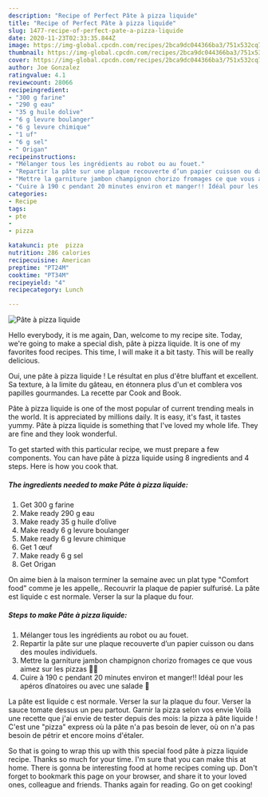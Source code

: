 ```yaml
---
description: "Recipe of Perfect Pâte à pizza liquide"
title: "Recipe of Perfect Pâte à pizza liquide"
slug: 1477-recipe-of-perfect-pate-a-pizza-liquide
date: 2020-11-23T02:33:35.844Z
image: https://img-global.cpcdn.com/recipes/2bca9dc044366ba3/751x532cq70/pate-a-pizza-liquide-photo-principale-de-la-recette.jpg
thumbnail: https://img-global.cpcdn.com/recipes/2bca9dc044366ba3/751x532cq70/pate-a-pizza-liquide-photo-principale-de-la-recette.jpg
cover: https://img-global.cpcdn.com/recipes/2bca9dc044366ba3/751x532cq70/pate-a-pizza-liquide-photo-principale-de-la-recette.jpg
author: Joe Gonzalez
ratingvalue: 4.1
reviewcount: 28066
recipeingredient:
- "300 g farine"
- "290 g eau"
- "35 g huile dolive"
- "6 g levure boulanger"
- "6 g levure chimique"
- "1 uf"
- "6 g sel"
- " Origan"
recipeinstructions:
- "Mélanger tous les ingrédients au robot ou au fouet."
- "Repartir la pâte sur une plaque recouverte d’un papier cuisson ou dans des moules individuels."
- "Mettre la garniture jambon champignon chorizo fromages ce que vous aimez sur les pizzas 🤷‍♀️"
- "Cuire à 190 c pendant 20 minutes environ et manger!! Idéal pour les apéros dînatoires ou avec une salade 🥗"
categories:
- Recipe
tags:
- pte
- 
- pizza

katakunci: pte  pizza 
nutrition: 286 calories
recipecuisine: American
preptime: "PT24M"
cooktime: "PT34M"
recipeyield: "4"
recipecategory: Lunch

---
```



![Pâte à pizza liquide](https://img-global.cpcdn.com/recipes/2bca9dc044366ba3/751x532cq70/pate-a-pizza-liquide-photo-principale-de-la-recette.jpg)

Hello everybody, it is me again, Dan, welcome to my recipe site. Today, we're going to make a special dish, pâte à pizza liquide. It is one of my favorites food recipes. This time, I will make it a bit tasty. This will be really delicious.

Oui, une pâte à pizza liquide ! Le résultat en plus d&#39;être bluffant et excellent. Sa texture, à la limite du gâteau, en étonnera plus d&#39;un et comblera vos papilles gourmandes. La recette par Cook and Book.

Pâte à pizza liquide is one of the most popular of current trending meals in the world. It is appreciated by millions daily. It is easy, it's fast, it tastes yummy. Pâte à pizza liquide is something that I've loved my whole life. They are fine and they look wonderful.


To get started with this particular recipe, we must prepare a few components. You can have pâte à pizza liquide using 8 ingredients and 4 steps. Here is how you cook that.

<!--inarticleads1-->

##### The ingredients needed to make Pâte à pizza liquide:

1. Get 300 g farine
1. Make ready 290 g eau
1. Make ready 35 g huile d’olive
1. Make ready 6 g levure boulanger
1. Make ready 6 g levure chimique
1. Get 1 œuf
1. Make ready 6 g sel
1. Get  Origan


On aime bien à la maison terminer la semaine avec un plat type &#34;Comfort food&#34; comme je les appelle,. Recouvrir la plaque de papier sulfurisé. La pâte est liquide c est normale. Verser la sur la plaque du four. 

<!--inarticleads2-->

##### Steps to make Pâte à pizza liquide:

1. Mélanger tous les ingrédients au robot ou au fouet.
1. Repartir la pâte sur une plaque recouverte d’un papier cuisson ou dans des moules individuels.
1. Mettre la garniture jambon champignon chorizo fromages ce que vous aimez sur les pizzas 🤷‍♀️
1. Cuire à 190 c pendant 20 minutes environ et manger!! Idéal pour les apéros dînatoires ou avec une salade 🥗


La pâte est liquide c est normale. Verser la sur la plaque du four. Verser la sauce tomate dessus un peu partout. Garnir la pizza selon vos envie Voilà une recette que j&#39;ai envie de tester depuis des mois: la pizza à pâte liquide ! C&#39;est une &#34;pizza&#34; express où la pâte n&#39;a pas besoin de lever, où on n&#39;a pas besoin de pétrir et encore moins d&#39;étaler. 

So that is going to wrap this up with this special food pâte à pizza liquide recipe. Thanks so much for your time. I'm sure that you can make this at home. There is gonna be interesting food at home recipes coming up. Don't forget to bookmark this page on your browser, and share it to your loved ones, colleague and friends. Thanks again for reading. Go on get cooking!

